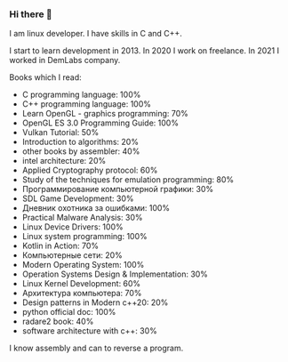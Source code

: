 ### Hi there 👋
I am linux developer. I have skills in C and C++.

I start to learn development in 2013. In 2020 I work on freelance. In 2021 I worked in DemLabs company.

Books which I read:
* C programming language: 100%
* C++ programming language: 100%
* Learn OpenGL - graphics programming: 70%
* OpenGL ES 3.0 Programming Guide: 100%
* Vulkan Tutorial: 50%
* Introduction to algorithms: 20%
* other books by assembler: 40%
* intel architecture: 20%
* Applied Cryptography protocol: 60%
* Study of the techniques for emulation programming: 80%
* Программирование компьютерной графики: 30%
* SDL Game Development: 30%
* Дневник охотника за ошибками: 100%
* Practical Malware Analysis: 30%
* Linux Device Drivers: 100%
* Linux system programming: 100%
* Kotlin in Action: 70%
* Компьютерные сети: 20%
* Modern Operating System: 100%
* Operation Systems Design & Implementation: 30%
* Linux Kernel Development: 60%
* Архитектура компьютера: 70%
* Design patterns in Modern c++20: 20%
* python official doc: 100%
* radare2 book: 40%
* software architecture with c++: 30%

I know assembly and can to reverse a program.
